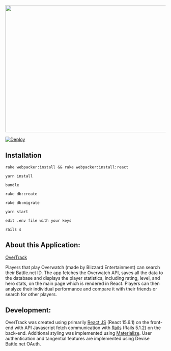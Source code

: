 <p align="center">
<img src="https://overwatch-a.akamaihd.net/img/logos/logo-overwatch-full-31140b6c4bc1ef543e1ae1c0d9c6a4d397618bf3dbf29586dbb7c0e82c3e657d6220ab245ccafa5401a10d106d16fd5ec45e5dd69806f2bd894c13014b0cf11f.png" height="400" width="650">
  
</p>

  [![Deploy](https://www.herokucdn.com/deploy/button.svg)](https://heroku.com/deploy)



## Installation

```
rake webpacker:install && rake webpacker:install:react

yarn install

bundle

rake db:create

rake db:migrate

yarn start

edit .env file with your keys

rails s
```

## About this Application:

[OverTrack](https://overtrack-api.herokuapp.com)

Players that play Overwatch (made by Blizzard Entertainment) can search their Battle.net ID. The app fetches the Overwatch API, saves all the data to the database and displays the player statistics, including rating, level, and hero stats, on the main page which is rendered in React. Players can then analyze their individual performance and compare it with their friends or search for other players.

## Development:

OverTrack was created using primarily [React JS](https://facebook.github.io/react/) (React 15.6.1) on the front-end with API Javascript fetch communication with [Rails](http://rubyonrails.org/) (Rails 5.1.2) on the back-end. Additional styling was implemented using [Materialize](http://materializecss.com/). User authentication and tangential features are implemented using Devise Battle.net OAuth.


